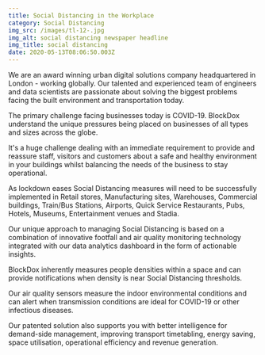 ```yaml
---
title: Social Distancing in the Workplace
category: Social Distancing
img_src: /images/tl-12-.jpg
img_alt: social distancing newspaper headline
img_title: social distancing
date: 2020-05-13T08:06:50.003Z
---
```

<!--StartFragment-->

We are an award winning urban digital solutions company headquartered in London - working globally. Our talented and experienced team of engineers and data scientists are passionate about solving the biggest problems facing the built environment and transportation today.

The primary challenge facing businesses today is COVID-19. BlockDox understand the unique pressures being placed on businesses of all types and sizes across the globe. 

It's a huge challenge dealing with an immediate requirement to provide and reassure staff, visitors and customers about a safe and healthy environment in your buildings whilst balancing the needs of the business to stay operational.

As lockdown eases Social Distancing measures will need to be successfully implemented in Retail stores, Manufacturing sites, Warehouses, Commercial buildings, Train/Bus Stations, Airports, Quick Service Restaurants, Pubs, Hotels, Museums, Entertainment venues and Stadia.

Our unique approach to managing Social Distancing is based on a combination of innovative footfall and air quality monitoring technology integrated with our data analytics dashboard in the form of actionable insights.

BlockDox inherently measures people densities within a space and can provide notifications when density is near Social Distancing thresholds. 

Our air quality sensors measure the indoor environmental conditions and can alert when transmission conditions are ideal for COVID-19 or other infectious diseases. 

Our patented solution also supports you with better intelligence for demand-side management, improving transport timetabling, energy saving, space utilisation, operational efficiency and revenue generation.

<!--EndFragment-->
